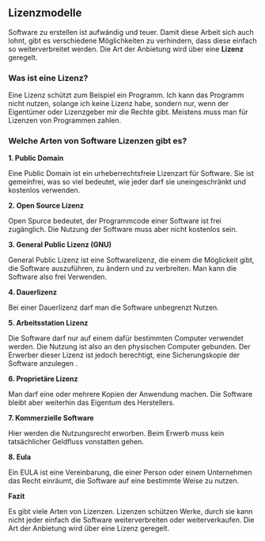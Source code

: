 ## Lizenzmodelle



Software zu erstellen ist aufwändig und teuer. Damit diese Arbeit sich auch lohnt, gibt es verschiedene Möglichkeiten zu verhindern, dass diese einfach so weiterverbreitet werden. Die Art der Anbietung wird über eine **Lizenz** geregelt.

### Was ist eine Lizenz?

Eine Lizenz schützt zum Beispiel ein Programm. Ich kann das Programm nicht nutzen, solange ich keine Lizenz habe, sondern nur, wenn der Eigentümer oder Lizenzgeber mir die Rechte gibt. Meistens muss man für Lizenzen von Programmen zahlen.

### Welche Arten von Software Lizenzen gibt es?

**1. Public Domain**

Eine Public Domain ist ein urheberrechtsfreie Lizenzart für Software. Sie ist gemeinfrei, was so viel bedeutet, wie jeder darf sie uneingeschränkt und kostenlos verwenden.


**2. Open Source Lizenz**

Open Spurce bedeutet, der Programmcode einer Software ist frei zugänglich. Die Nutzung der Software muss aber nicht kostenlos sein.


**3. General Public Lizenz (GNU)**

General Public Lizenz ist eine Softwarelizenz, die einem die Möglickeit gibt, die Software auszuführen, zu ändern und zu verbreiten. Man kann die Software also frei Verwenden.


**4. Dauerlizenz**

Bei einer Dauerlizenz darf man die Software unbegrenzt Nutzen.

**5. Arbeitsstation Lizenz**

Die Software darf nur auf einem dafür bestimmten Computer verwendet werden. Die Nutzung ist also an den physischen Computer gebunden. Der Erwerber dieser Lizenz ist jedoch berechtigt, eine Sicherungskopie der Software anzulegen .

**6. Proprietäre Lizenz**

Man darf eine oder mehrere Kopien der Anwendung machen. Die Software bleibt aber weiterhin das Eigentum des Herstellers.

**7. Kommerzielle Software**

Hier werden die Nutzungsrecht erworben. Beim Erwerb muss kein tatsächlicher Geldfluss vonstatten gehen.

**8. Eula**

Ein EULA ist eine Vereinbarung, die einer Person oder einem Unternehmen das Recht einräumt, die Software auf eine bestimmte Weise zu nutzen.

**Fazit**

Es gibt viele Arten von Lizenzen. Lizenzen schützen Werke, durch sie kann nicht jeder einfach die Software weiterverbreiten oder weiterverkaufen. Die Art der Anbietung wird über eine Lizenz geregelt.
